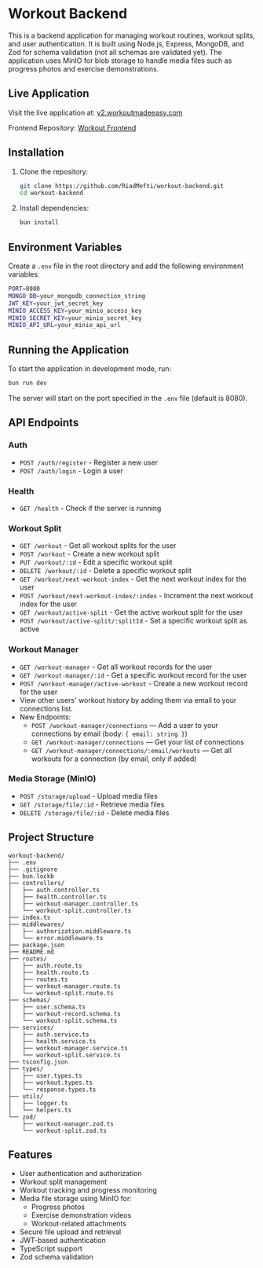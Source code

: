 # Workout Backend

This is a backend application for managing workout routines, workout splits, and user authentication. It is built using Node.js, Express, MongoDB, and Zod for schema validation (not all schemas are validated yet). The application uses MinIO for blob storage to handle media files such as progress photos and exercise demonstrations.

## Live Application
Visit the live application at: [v2.workoutmadeeasy.com](https://v2.workoutmadeeasy.com)

Frontend Repository: [Workout Frontend](https://github.com/RiadMefti/workout-frontend)

## Installation

1. Clone the repository:
   ```sh
   git clone https://github.com/RiadMefti/workout-backend.git
   cd workout-backend
   ```

2. Install dependencies:
   ```sh
   bun install
   ```

## Environment Variables

Create a `.env` file in the root directory and add the following environment variables:

```sh
PORT=8080
MONGO_DB=your_mongodb_connection_string
JWT_KEY=your_jwt_secret_key
MINIO_ACCESS_KEY=your_minio_access_key
MINIO_SECRET_KEY=your_minio_secret_key
MINIO_API_URL=your_minio_api_url
```

## Running the Application

To start the application in development mode, run:

```sh
bun run dev
```

The server will start on the port specified in the `.env` file (default is 8080).

## API Endpoints

### Auth
- `POST /auth/register` - Register a new user
- `POST /auth/login` - Login a user

### Health
- `GET /health` - Check if the server is running

### Workout Split
- `GET /workout` - Get all workout splits for the user
- `POST /workout` - Create a new workout split
- `PUT /workout/:id` - Edit a specific workout split
- `DELETE /workout/:id` - Delete a specific workout split
- `GET /workout/next-workout-index` - Get the next workout index for the user
- `POST /workout/next-workout-index/:index` - Increment the next workout index for the user
- `GET /workout/active-split` - Get the active workout split for the user
- `POST /workout/active-split/:splitId` - Set a specific workout split as active

### Workout Manager
- `GET /workout-manager` - Get all workout records for the user
- `GET /workout-manager/:id` - Get a specific workout record for the user
- `POST /workout-manager/active-workout` - Create a new workout record for the user
- View other users' workout history by adding them via email to your connections list.
- New Endpoints:
  - `POST /workout-manager/connections` — Add a user to your connections by email (body: `{ email: string }`)
  - `GET /workout-manager/connections` — Get your list of connections
  - `GET /workout-manager/connections/:email/workouts` — Get all workouts for a connection (by email, only if added)

### Media Storage (MinIO)
- `POST /storage/upload` - Upload media files
- `GET /storage/file/:id` - Retrieve media files
- `DELETE /storage/file/:id` - Delete media files

## Project Structure

```
workout-backend/
├── .env
├── .gitignore
├── bun.lockb
├── controllers/
│   ├── auth.controller.ts
│   ├── health.controller.ts
│   ├── workout-manager.controller.ts
│   └── workout-split.controller.ts
├── index.ts
├── middlewares/
│   ├── authorization.middleware.ts
│   └── error.middleware.ts
├── package.json
├── README.md
├── routes/
│   ├── auth.route.ts
│   ├── health.route.ts
│   ├── routes.ts
│   ├── workout-manager.route.ts
│   └── workout-split.route.ts
├── schemas/
│   ├── user.schema.ts
│   ├── workout-record.schema.ts
│   └── workout-split.schema.ts
├── services/
│   ├── auth.service.ts
│   ├── health.service.ts
│   ├── workout-manager.service.ts
│   └── workout-split.service.ts
├── tsconfig.json
├── types/
│   ├── user.types.ts
│   ├── workout.types.ts
│   └── response.types.ts
├── utils/
│   ├── logger.ts
│   └── helpers.ts
└── zod/
    ├── workout-manager.zod.ts
    └── workout-split.zod.ts
```

## Features

- User authentication and authorization
- Workout split management
- Workout tracking and progress monitoring
- Media file storage using MinIO for:
  - Progress photos
  - Exercise demonstration videos
  - Workout-related attachments
- Secure file upload and retrieval
- JWT-based authentication
- TypeScript support
- Zod schema validation